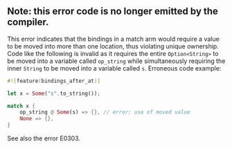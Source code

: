 ## Note: this error code is no longer emitted by the compiler.

This error indicates that the bindings in a match arm would require a value to
be moved into more than one location, thus violating unique ownership. Code
like the following is invalid as it requires the entire `Option<String>` to be
moved into a variable called `op_string` while simultaneously requiring the
inner `String` to be moved into a variable called `s`.
Erroneous code example:
```rust
#![feature(bindings_after_at)]

let x = Some("s".to_string());

match x {
    op_string @ Some(s) => {}, // error: use of moved value
    None => {},
}
```
See also the error E0303.
